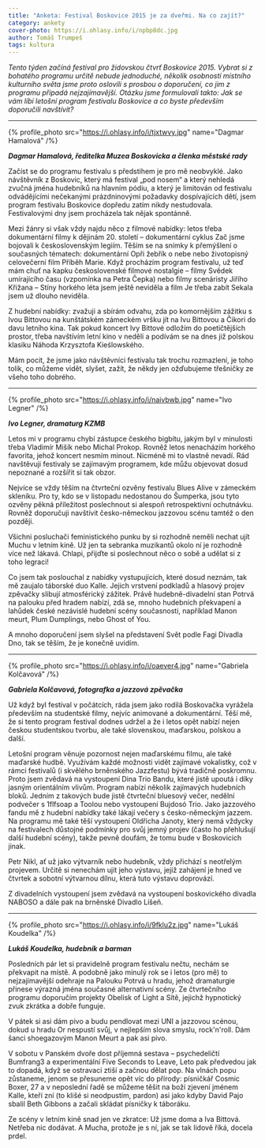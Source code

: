 ```yaml
---
title: "Anketa: Festival Boskovice 2015 je za dveřmi. Na co zajít?"
category: ankety
cover-photo: https://i.ohlasy.info/i/npbp8dc.jpg
author: Tomáš Trumpeš
tags: kultura
---
```


*Tento týden začíná festival pro židovskou čtvrť Boskovice 2015. Vybrat si z bohatého programu určitě nebude jednoduché, několik osobností místního kulturního světa jsme proto oslovili s prosbou o doporučení, co jim z programu připadá nejzajímavější. Otázku jsme formulovali takto: Jak se vám líbí letošní program festivalu Boskovice a co byste především doporučili navštívit?*

---

{% profile_photo src="https://i.ohlasy.info/i/tjxtwvy.jpg" name="Dagmar Hamalová" /%}

***Dagmar Hamalová, ředitelka Muzea Boskovicka a členka městské rady***

Začíst se do programu festivalu s předstihem je pro mě neobvyklé. Jako návštěvník z Boskovic, který má festival „pod nosem“ a který nehledá zvučná jména hudebníků na hlavním pódiu, a který je limitován od festivalu odvádějícími nečekanými prázdninovými požadavky dospívajících dětí, jsem program festivalu Boskovice dopředu zatím nikdy nestudovala. Festivalovými dny jsem procházela tak nějak spontánně.  

Mezi žánry si však vždy najdu něco z filmové nabídky: letos třeba dokumentární filmy k dějinám 20. století – dokumentární cyklus Zač jsme bojovali k československým legiím.  Těším se na snímky k přemýšlení o současných tématech: dokumentární Opři žebřík o nebe nebo životopisný celovečerní film Příběh Marie. Když procházím program festivalu, už teď mám chuť na kapku československé filmové nostalgie – filmy Svědek umírajícího času (vzpomínka na Petra Čepka) nebo filmy scenáristy Jiřího Křižana – Stíny horkého léta jsem ještě neviděla a film Je třeba zabít Sekala jsem už dlouho neviděla.

Z hudební nabídky: zvažuji a sbírám odvahu, zda po komornějším zážitku s Ivou Bittovou na kunštátském zámeckém vršku jít na Ivu Bittovou a Čikori do davu letního kina. Tak pokud koncert Ivy Bittové odložím do poetičtějších prostor, třeba navštívím letní kino v neděli a podívám se na dnes již polskou klasiku Náhoda Krzysztofa Kieślowského.

Mám pocit, že jsme jako návštěvníci festivalu tak trochu rozmazlení, je toho tolik, co můžeme vidět, slyšet, zažít, že někdy jen ožďubujeme  třešničky ze všeho toho dobrého.

---

{% profile_photo src="https://i.ohlasy.info/i/naivbwb.jpg" name="Ivo Legner" /%}

***Ivo Legner, dramaturg KZMB***

Letos mi v programu chybí zástupce českého bigbítu, jakým byl v minulosti třeba Vladimír Mišík nebo Michal Prokop. Rovněž letos nenacházím horkého favorita, jehož koncert nesmím minout. Nicméně mi to vlastně nevadí. Rád navštěvuji festivaly se zajímavým programem, kde můžu objevovat dosud nepoznané a rozšířit si tak obzor.

Nejvíce se vždy těším na čtvrteční ozvěny festivalu Blues Alive v zámeckém skleníku. Pro ty, kdo se v listopadu nedostanou do Šumperka, jsou tyto ozvěny pěkná příležitost poslechnout si alespoň retrospektivní ochutnávku. Rovněž doporučuji navštívit česko-německou jazzovou scénu tamtéž o den později.

Všichni posluchači feministického punku by si rozhodně neměli nechat ujít Muchu v letním kině. Už jen ta sebranka muzikantů okolo ní je rozhodně více než lákavá. Chlapi, přijďte si poslechnout něco o sobě a udělat si z toho legraci!

Co jsem tak poslouchal z nabídky vystupujících, které dosud neznám, tak mě zaujalo táborské duo Kalle. Jejich vrstvení podkladů a hlasový projev zpěvačky slibují atmosférický zážitek. Právě hudebně-divadelní stan Potrvá na palouku před hradem nabízí, zdá se, mnoho hudebních překvapení a lahůdek české nezávislé hudební scény současnosti, například Manon meurt, Plum Dumplings, nebo Ghost of You.

A mnoho doporučení jsem slyšel na představení Svět podle Fagi Divadla Dno, tak se těším, že je konečně uvidím.

---

{% profile_photo src="https://i.ohlasy.info/i/oaever4.jpg" name="Gabriela Kolčavová" /%}

***Gabriela Kolčavová, fotografka a jazzová zpěvačka***

Už když byl festival v počátcích, ráda jsem jako rodilá Boskovačka vyrážela především na studentské filmy, nejvíc animované a dokumentární. Těší mě, že si tento program festival dodnes udržel a že i letos opět nabízí nejen českou studentskou tvorbu, ale také slovenskou, maďarskou, polskou a další.

Letošní program věnuje pozornost nejen maďarskému filmu, ale také maďarské hudbě. Využívám každé možnosti vidět zajímavé vokalistky, což v rámci festivalů (i skvělého brněnského Jazzfestu) bývá tradičně poskromnu. Proto jsem zvědavá na vystoupení Dina Trio Bandu, které jistě upoutá i díky jasným orientálním vlivům. Program nabízí několik zajímavých hudebních bloků. Jedním z takových bude jistě čtvrteční bluesový večer, nedělní podvečer s 1flfsoap a Toolou nebo vystoupení Bujdosó Trio. Jako jazzového fandu mě z hudební nabídky také lákají večery s česko-německým jazzem. Na programu mě také těší vystoupení Oldřicha Janoty, který nemá vždycky na festivalech důstojné podmínky pro svůj jemný projev (často ho přehlušují další hudební scény), takže pevně doufám, že tomu bude v Boskovicích jinak.

Petr Nikl, ať už jako výtvarník nebo hudebník, vždy přichází s neotřelým projevem. Určitě si nenechám ujít jeho výstavu, jejíž zahájení je hned ve čtvrtek a sobotní výtvarnou dílnu, která tuto výstavu doprovází.

Z divadelních vystoupení jsem zvědavá na vystoupení boskovického divadla NABOSO a dále pak na brněnské Divadlo Líšeň.

---

{% profile_photo src="https://i.ohlasy.info/i/9fklu2z.jpg" name="Lukáš Koudelka" /%}

***Lukáš Koudelka, hudebník a barman***

Posledních pár let si pravidelně program festivalu nečtu, nechám se překvapit na místě. A podobně jako minulý rok se i letos (pro mě) to nejzajímavější odehraje na Palouku Potrvá u hradu, jehož dramaturgie přinese výrazná jména současné alternativní scény. Ze čtvrtečního programu doporučím projekty Obelisk of Light a Sítě, jejichž hypnotický zvuk zkrátka a dobře funguje.

V pátek si asi dám pivo a budu pendlovat mezi UNI a jazzovou scénou, dokud u hradu Or nespustí svůj, v nejlepším slova smyslu, rock'n'roll. Dám šanci shoegazovým Manon Meurt a pak asi pivo.

V sobotu v Panském dvoře dost příjemná sestava – psychedeličtí Bumfrang3 a experimentální Five Seconds to Leave, Leto pak předvedou jak to dopadá, když se ostravaci ztiší a začnou dělat pop. Na vlnách popu zůstaneme, jenom se přesuneme opět víc do přírody: písničkář Cosmic Boxer, 27 a v neposlední řadě se můžeme těšit na boží zjevení jménem Kalle, kteří zní (to klišé si neodpustím, pardon) asi jako kdyby David Pajo sbalil Beth Gibbons a začali skládat písničky k táboráku. 

Ze scény v letním kině snad jen ve zkratce: Už jsme doma a Iva Bittová. Netřeba nic dodávat. A Mucha, protože je s ní, jak se tak lidově říká, docela prdel.
